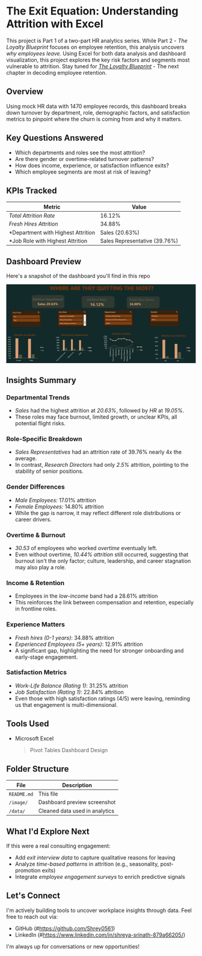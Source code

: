 # The Exit Equation: Understanding Attrition with Excel
This project is Part 1 of a two-part HR analytics series. While Part 2 - *The Loyalty Blueprint* focuses on employee retention, this analysis uncovers *why employees leave*. Using Excel for both data analysis and dashboard visualization, this project explores the key risk factors and segments most vulnerable to attrition.
Stay tuned for [*The Loyalty Blueprint*](#https://github.com/Shrey0561/Part-2-Why-They-Stay-Retention-Insight-Hub-SQL-Excel-) - The next chapter in decoding employee retention.

## Overview
Using mock HR data with 1470 employee records, this dashboard breaks down turnover by department, role, demographic factors, and satisfaction metrics to pinpoint where the churn is coming from and why it matters.

## Key Questions Answered
 - Which departments and roles see the most attrition?
 - Are there gender or overtime-related turnover patterns?
 - How does income, experience, or satisfaction influence exits?
 - Which employee segments are most at risk of leaving?

## KPIs Tracked
| Metric                             | Value                         |
|------------------------------------|-------------------------------|
| *Total Attrition Rate*             | 16.12%                        |
| *Fresh Hires Attrition*            | 34.88%                        |
| *Department with Highest Attrition | Sales (20.63%)                |
| *Job Role with Highest Attrition   | Sales Representative (39.76%) |

## Dashboard Preview
Here's a snapshot of the dashboard you'll find in this repo

![Dashboard Preview](dashboard_preview.png)

## Insights Summary

### Departmental Trends
 - *Sales* had the highest attrition at *20.63%*, followed by *HR* at *19.05%*.
 - These roles may face burnout, limited growth, or unclear KPIs, all potential flight risks.

### Role-Specific Breakdown
 - *Sales Representatives* had an attrition rate of 39.76% nearly 4x the average.
 - In contrast, *Research Directors* had only *2.5%* attrition, pointing to the stability of senior positions.

### Gender Differences
 - *Male Employees:* 17.01% attrition
 - *Female Employees:* 14.80% attrition
 - While the gap is narrow, it may reflect different role distributions or career drivers.

### Overtime & Burnout
 - *30.53* of employees who worked *overtime* eventually left.
 - Even without overtime, *10.44% attrition* still occurred, suggesting that burnout isn't the only factor; culture, leadership, and career stagnation may also play a role.

### Income & Retention
 - Employees in the *low-income* band had a 28.61% attrition
 - This reinforces the link between compensation and retention, especially in frontline roles.

### Experience Matters
 - *Fresh hires (0-1 years)*: 34.88% attrition
 - *Experienced Employees (5+ years)*: 12.91% attrition
 - A significant gap, highlighting the need for stronger onboarding and early-stage engagement.

### Satisfaction Metrics
 - *Work-Life Balance (Rating 1)*: 31.25% attrition
 - *Job Satisfaction (Rating 1)*: 22.84% attrition
 - Even those with high satisfaction ratings (4/5) were leaving, reminding us that engagement is multi-dimensional.

## Tools Used 
 - Microsoft Excel
   > Pivot Tables
   > Dashboard Design

## Folder Structure 
| File              | Description                    |
|-------------------|--------------------------------|
| `README.md`       | This file                      |
| `/image/`         | Dashboard preview screenshot   |
| `/data/`          | Cleaned data used in analytics |

## What I'd Explore Next
If this were a real consulting engagement:
 - Add *exit interview data* to capture qualitative reasons for leaving
 - Analyze *time-based patterns* in attrition (e.g., seasonality, post-promotion exits)
 - Integrate *employee engagement surveys* to enrich predictive signals

## Let's Connect
I'm actively building tools to uncover workplace insights through data.
Feel free to reach out via:
 * GitHub (#https://github.com/Shrey0561)
 * LinkedIn (#https://www.linkedin.com/in/shreya-srinath-879a66205/)

I'm always up for conversations or new opportunities!
